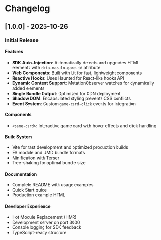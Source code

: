 # Changelog

## [1.0.0] - 2025-10-26

### Initial Release

#### Features
- **SDK Auto-Injection**: Automatically detects and upgrades HTML elements with `data-masulo-game-id` attribute
- **Web Components**: Built with Lit for fast, lightweight components
- **Reactive Hooks**: Uses Haunted for React-like hooks API
- **Dynamic Content Support**: MutationObserver watches for dynamically added elements
- **Single Bundle Output**: Optimized for CDN deployment
- **Shadow DOM**: Encapsulated styling prevents CSS conflicts
- **Event System**: Custom `game-card-click` events for integration

#### Components
- `<game-card>`: Interactive game card with hover effects and click handling

#### Build System
- Vite for fast development and optimized production builds
- ES module and UMD bundle formats
- Minification with Terser
- Tree-shaking for optimal bundle size

#### Documentation
- Complete README with usage examples
- Quick Start guide
- Production example HTML

#### Developer Experience
- Hot Module Replacement (HMR)
- Development server on port 3000
- Console logging for SDK feedback
- TypeScript-ready structure
